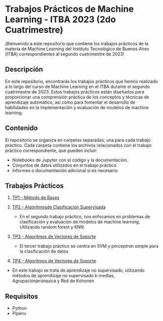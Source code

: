 # Trabajos Prácticos de Machine Learning - ITBA 2023 (2do Cuatrimestre)

¡Bienvenido a este repositorio que contiene los trabajos prácticos de la materia de Machine Learning del Instituto Tecnológico de Buenos Aires (ITBA) correspondientes al segundo cuatrimestre de 2023!

## Descripción
En este repositorio, encontrarás los trabajos prácticos que hemos realizado a lo largo del curso de Machine Learning en el ITBA durante el segundo cuatrimestre de 2023. Estos trabajos prácticos están diseñados para proporcionar una comprensión práctica de los conceptos y técnicas de aprendizaje automático, así como para fomentar el desarrollo de habilidades en la implementación y evaluación de modelos de machine learning.

## Contenido
El repositorio se organiza en carpetas separadas, una para cada trabajo práctico. Cada carpeta contiene los archivos relacionados con el trabajo práctico correspondiente, que pueden incluir:

- Notebooks de Jupyter con el código y la documentación.
- Conjuntos de datos utilizados en el trabajo práctico.
- Informes o documentación adicional si es necesario.

## Trabajos Prácticos
1. [TP1 - Método de Bayes](/TP1)

2. [TP2 - Algoritmosde Clasificación Supervisada](/TP2)
   - En el segundo trabajo práctico, nos enfocamos en problemas de clasificación y evaluación de modelos de machine learning. Utilizando random forest y KNN

3. [TP3 - Algoritmos de Vectores de Soporte](/TP3)
   - El tercer trabajo práctico se centra en SVM y perceptron simple para la clasificación de datos

4. [TP4 - Algoritmos de Vectores de Soporte](/tp4)
  - En este trabajo se trata de aprendizaje no supervisado, utilizando métodos de aprendizaje no supervisado k-medias, Agrupaciónjerárquica y Red de Kohonen


## Requisitos
- Python
- Pipenv
